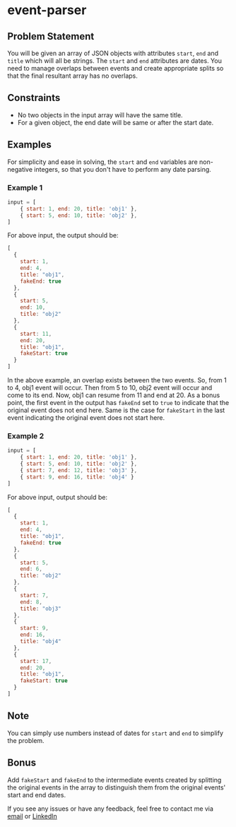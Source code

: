 # event-parser

## Problem Statement

You will be given an array of JSON objects with attributes `start`, `end` and `title` which will all be strings. The `start` and `end` attributes are dates. You need to manage overlaps between events and create appropriate splits so that the final resultant array has no overlaps. 

## Constraints

- No two objects in the input array will have the same title.
- For a given object, the end date will be same or after the start date.

## Examples

For simplicity and ease in solving, the `start` and `end` variables are non-negative integers, so that you don't have to perform any date parsing.

### Example 1

```javascript
input = [
    { start: 1, end: 20, title: 'obj1' },
    { start: 5, end: 10, title: 'obj2' },
]
```

For above input, the output should be:

```javascript
[
  {
    start: 1,
    end: 4,
    title: "obj1",
    fakeEnd: true
  },
  {
    start: 5,
    end: 10,
    title: "obj2"
  },
  {
    start: 11,
    end: 20,
    title: "obj1",
    fakeStart: true
  }
]
```

In the above example, an overlap exists between the two events. So, from 1 to 4, obj1 event will occur. Then from 5 to 10, obj2 event will occur and come to its end. Now, obj1 can resume from 11 and end at 20. As a bonus point, the first event in the output has `fakeEnd` set to `true` to indicate that the original event does not end here. Same is the case for `fakeStart` in the last event indicating the original event does not start here.

### Example 2

```javascript
input = [
    { start: 1, end: 20, title: 'obj1' },
    { start: 5, end: 10, title: 'obj2' },
    { start: 7, end: 12, title: 'obj3' },
    { start: 9, end: 16, title: 'obj4' }
]
```

For above input, output should be:

```javascript
[
  {
    start: 1,
    end: 4,
    title: "obj1",
    fakeEnd: true
  },
  {
    start: 5,
    end: 6,
    title: "obj2"
  },
  {
    start: 7,
    end: 8,
    title: "obj3"
  },
  {
    start: 9,
    end: 16,
    title: "obj4"
  },
  {
    start: 17,
    end: 20,
    title: "obj1",
    fakeStart: true
  }
]
```


## Note

You can simply use numbers instead of dates for `start` and `end` to simplify the problem.

## Bonus

Add `fakeStart` and `fakeEnd` to the intermediate events created by splitting the original events in the array to distinguish them from the original events' start and end dates.

If you see any issues or have any feedback, feel free to contact me via [email](musama.ayub.dar@gmail.com) or [LinkedIn](https://www.linkedin.com/in/usama-ayub-01696a219/)
